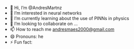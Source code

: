 - 👋 Hi, I’m @AndresMartnz
- 👀 I’m interested in neural networks
- 🌱 I’m currently learning about the use of PINNs in physics
- 💞️ I’m looking to collaborate on ...
- 📫 How to reach me andresmaes2000@gmail.com
- 😄 Pronouns: he
- ⚡ Fun fact: 

<!---
AndresMartnz/AndresMartnz is a ✨ special ✨ repository because its `README.md` (this file) appears on your GitHub profile.
You can click the Preview link to take a look at your changes.
--->
